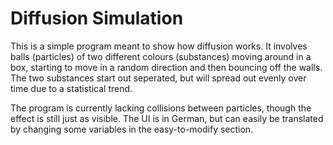 # Diffusion Simulation

This is a simple program meant to show how diffusion works. It involves balls (particles) of two different colours (substances) moving around in a box, starting to move in a random direction and then bouncing off the walls. The two substances start out seperated, but will spread out evenly over time due to a statistical trend.

The program is currently lacking collisions between particles, though the effect is still just as visible. The UI is in German, but can easily be translated by changing some variables in the easy-to-modify section.
